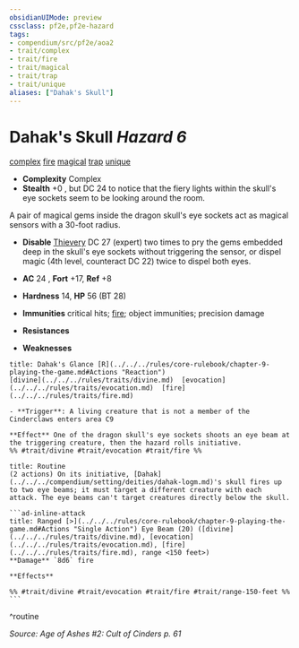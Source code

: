 ```yaml
---
obsidianUIMode: preview
cssclass: pf2e,pf2e-hazard
tags:
- compendium/src/pf2e/aoa2
- trait/complex
- trait/fire
- trait/magical
- trait/trap
- trait/unique
aliases: ["Dahak's Skull"]
---
```

# Dahak's Skull *Hazard 6*  
[complex](../../../Rules/traits/complex.md)  [fire](../../../Rules/traits/fire.md)  [magical](../../../Rules/traits/magical.md)  [trap](../../../Rules/traits/trap.md)  [unique](../../../Rules/traits/unique.md)  

- **Complexity** Complex
- **Stealth** +0 , but DC 24 to notice that the fiery lights within the skull's eye sockets seem to be looking around the room.  

A pair of magical gems inside the dragon skull's eye sockets act as magical sensors with a 30-foot radius.

- **Disable** [Thievery](../../skills.md#Thievery) DC 27 (expert) two times to pry the gems embedded deep in the skull's eye sockets without triggering the sensor, or dispel magic (4th level, counteract DC 22) twice to dispel both eyes.  

- **AC** 24 , **Fort** +17, **Ref** +8
- **Hardness** 14, **HP** 56 (BT 28)
- **Immunities** critical hits; [fire](../../../Rules/traits/fire.md); object immunities; precision damage
- **Resistances** 
- **Weaknesses** 
     
```ad-embed-ability
title: Dahak's Glance [R](../../../rules/core-rulebook/chapter-9-playing-the-game.md#Actions "Reaction")
[divine](../../../rules/traits/divine.md)  [evocation](../../../rules/traits/evocation.md)  [fire](../../../rules/traits/fire.md)  

- **Trigger**: A living creature that is not a member of the Cinderclaws enters area C9

**Effect** One of the dragon skull's eye sockets shoots an eye beam at the triggering creature, then the hazard rolls initiative.  
%% #trait/divine #trait/evocation #trait/fire %%
```

````ad-pf2-summary
title: Routine
(2 actions) On its initiative, [Dahak](../../../compendium/setting/deities/dahak-logm.md)'s skull fires up to two eye beams; it must target a different creature with each attack. The eye beams can't target creatures directly below the skull.

```ad-inline-attack
title: Ranged [>](../../../rules/core-rulebook/chapter-9-playing-the-game.md#Actions "Single Action") Eye Beam (20) ([divine](../../../rules/traits/divine.md), [evocation](../../../rules/traits/evocation.md), [fire](../../../rules/traits/fire.md), range <150 feet>)
**Damage** `8d6` fire 
 
**Effects** 

%% #trait/divine #trait/evocation #trait/fire #trait/range-150-feet %%
```
````
^routine

*Source: Age of Ashes #2: Cult of Cinders p. 61*
